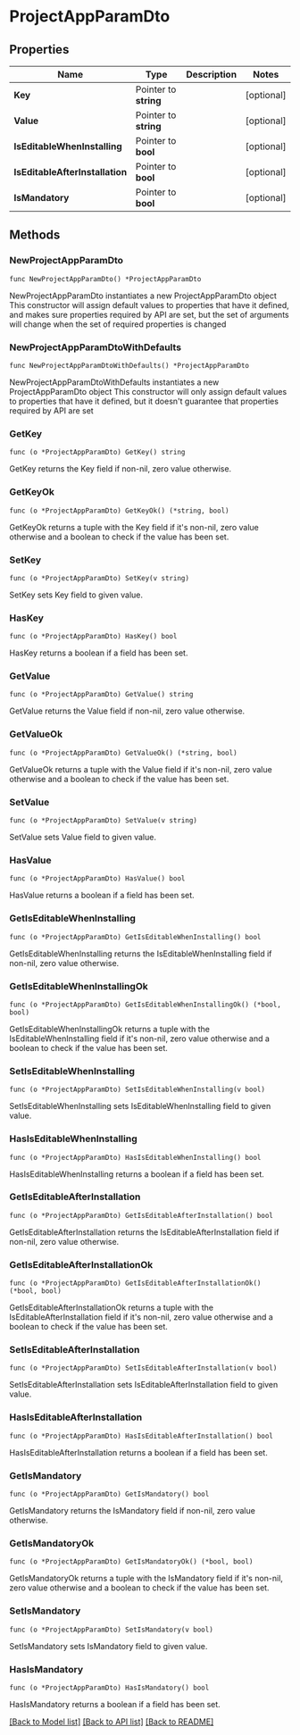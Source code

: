 # ProjectAppParamDto

## Properties

Name | Type | Description | Notes
------------ | ------------- | ------------- | -------------
**Key** | Pointer to **string** |  | [optional] 
**Value** | Pointer to **string** |  | [optional] 
**IsEditableWhenInstalling** | Pointer to **bool** |  | [optional] 
**IsEditableAfterInstallation** | Pointer to **bool** |  | [optional] 
**IsMandatory** | Pointer to **bool** |  | [optional] 

## Methods

### NewProjectAppParamDto

`func NewProjectAppParamDto() *ProjectAppParamDto`

NewProjectAppParamDto instantiates a new ProjectAppParamDto object
This constructor will assign default values to properties that have it defined,
and makes sure properties required by API are set, but the set of arguments
will change when the set of required properties is changed

### NewProjectAppParamDtoWithDefaults

`func NewProjectAppParamDtoWithDefaults() *ProjectAppParamDto`

NewProjectAppParamDtoWithDefaults instantiates a new ProjectAppParamDto object
This constructor will only assign default values to properties that have it defined,
but it doesn't guarantee that properties required by API are set

### GetKey

`func (o *ProjectAppParamDto) GetKey() string`

GetKey returns the Key field if non-nil, zero value otherwise.

### GetKeyOk

`func (o *ProjectAppParamDto) GetKeyOk() (*string, bool)`

GetKeyOk returns a tuple with the Key field if it's non-nil, zero value otherwise
and a boolean to check if the value has been set.

### SetKey

`func (o *ProjectAppParamDto) SetKey(v string)`

SetKey sets Key field to given value.

### HasKey

`func (o *ProjectAppParamDto) HasKey() bool`

HasKey returns a boolean if a field has been set.

### GetValue

`func (o *ProjectAppParamDto) GetValue() string`

GetValue returns the Value field if non-nil, zero value otherwise.

### GetValueOk

`func (o *ProjectAppParamDto) GetValueOk() (*string, bool)`

GetValueOk returns a tuple with the Value field if it's non-nil, zero value otherwise
and a boolean to check if the value has been set.

### SetValue

`func (o *ProjectAppParamDto) SetValue(v string)`

SetValue sets Value field to given value.

### HasValue

`func (o *ProjectAppParamDto) HasValue() bool`

HasValue returns a boolean if a field has been set.

### GetIsEditableWhenInstalling

`func (o *ProjectAppParamDto) GetIsEditableWhenInstalling() bool`

GetIsEditableWhenInstalling returns the IsEditableWhenInstalling field if non-nil, zero value otherwise.

### GetIsEditableWhenInstallingOk

`func (o *ProjectAppParamDto) GetIsEditableWhenInstallingOk() (*bool, bool)`

GetIsEditableWhenInstallingOk returns a tuple with the IsEditableWhenInstalling field if it's non-nil, zero value otherwise
and a boolean to check if the value has been set.

### SetIsEditableWhenInstalling

`func (o *ProjectAppParamDto) SetIsEditableWhenInstalling(v bool)`

SetIsEditableWhenInstalling sets IsEditableWhenInstalling field to given value.

### HasIsEditableWhenInstalling

`func (o *ProjectAppParamDto) HasIsEditableWhenInstalling() bool`

HasIsEditableWhenInstalling returns a boolean if a field has been set.

### GetIsEditableAfterInstallation

`func (o *ProjectAppParamDto) GetIsEditableAfterInstallation() bool`

GetIsEditableAfterInstallation returns the IsEditableAfterInstallation field if non-nil, zero value otherwise.

### GetIsEditableAfterInstallationOk

`func (o *ProjectAppParamDto) GetIsEditableAfterInstallationOk() (*bool, bool)`

GetIsEditableAfterInstallationOk returns a tuple with the IsEditableAfterInstallation field if it's non-nil, zero value otherwise
and a boolean to check if the value has been set.

### SetIsEditableAfterInstallation

`func (o *ProjectAppParamDto) SetIsEditableAfterInstallation(v bool)`

SetIsEditableAfterInstallation sets IsEditableAfterInstallation field to given value.

### HasIsEditableAfterInstallation

`func (o *ProjectAppParamDto) HasIsEditableAfterInstallation() bool`

HasIsEditableAfterInstallation returns a boolean if a field has been set.

### GetIsMandatory

`func (o *ProjectAppParamDto) GetIsMandatory() bool`

GetIsMandatory returns the IsMandatory field if non-nil, zero value otherwise.

### GetIsMandatoryOk

`func (o *ProjectAppParamDto) GetIsMandatoryOk() (*bool, bool)`

GetIsMandatoryOk returns a tuple with the IsMandatory field if it's non-nil, zero value otherwise
and a boolean to check if the value has been set.

### SetIsMandatory

`func (o *ProjectAppParamDto) SetIsMandatory(v bool)`

SetIsMandatory sets IsMandatory field to given value.

### HasIsMandatory

`func (o *ProjectAppParamDto) HasIsMandatory() bool`

HasIsMandatory returns a boolean if a field has been set.


[[Back to Model list]](../README.md#documentation-for-models) [[Back to API list]](../README.md#documentation-for-api-endpoints) [[Back to README]](../README.md)


